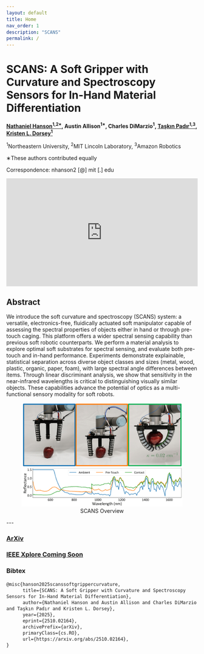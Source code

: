 ```yaml
---
layout: default
title: Home
nav_order: 1
description: "SCANS"
permalink: /
---
```

<html lang="en-US">
<head>
  <meta charset="UTF-8">
  <meta name="viewport" content="width=device-width, initial-scale=1.0">
  <!--<link rel="stylesheet" href="style.css">-->
  <title>SCANS: A Soft Gripper with Curvature and Spectroscopy Sensors for In-Hand Material Differentiation</title>
</head>
<body>
  <div class="header-adder">
    <div class="title_set">
      <h1>SCANS: A Soft Gripper with Curvature and Spectroscopy Sensors for In-Hand Material Differentiation</h1>
    </div>
    <div class="names">
      <p>
        <strong>
          <a href="https://nhanson.io/">Nathaniel Hanson<sup>1,2*</sup></a>, 
          Austin Allison<sup>1*</sup>, 
          Charles DiMarzio<sup>1</sup>, 
          <a href="https://www.tpadir.info/">Taşkın Padır<sup>1,3</sup></a>, 
          <a href="https://www.kristendorsey.com/">Kristen L. Dorsey<sup>1</sup></a>
        </strong>
      </p>
      <p>
        <sup>1</sup>Northeastern University, 
        <sup>2</sup>MIT Lincoln Laboratory, 
        <sup>3</sup>Amazon Robotics
      </p>
      <p>∗These authors contributed equally</p>
      <p>Correspondence: nhanson2 [@] mit [.] edu</p>
    </div>
  </div>

  <div>
    <div style="position:relative;padding-top:56.25%;">
      <iframe src="https://www.youtube.com/embed/CJWJZsIHOQc?si=itHCulcU6rU_b_t9" 
              title="YouTube video player" 
              frameborder="0" 
              allow="accelerometer; autoplay; clipboard-write; encrypted-media; gyroscope; picture-in-picture" 
              allowfullscreen 
              style="position:absolute;top:0;left:0;width:100%;height:100%;">
      </iframe>
    </div>
  </div>

  <h2>Abstract</h2>
  <p>
    We introduce the soft curvature and spectroscopy (SCANS) system: a versatile, electronics-free, 
    fluidically actuated soft manipulator capable of assessing the spectral properties of objects 
    either in hand or through pre-touch caging. This platform offers a wider spectral sensing 
    capability than previous soft robotic counterparts. We perform a material analysis to explore 
    optimal soft substrates for spectral sensing, and evaluate both pre-touch and in-hand performance. 
    Experiments demonstrate explainable, statistical separation across diverse object classes and sizes 
    (metal, wood, plastic, organic, paper, foam), with large spectral angle differences between items. 
    Through linear discriminant analysis, we show that sensitivity in the near-infrared wavelengths 
    is critical to distinguishing visually similar objects. These capabilities advance the potential 
    of optics as a multi-functional sensory modality for soft robots.
  </p>

  <div style="text-align: center;">
    <figure>
      <img src="./media/scans_teaser_stages.png" alt="SCANS Overview">
      <figcaption>SCANS Overview</figcaption>
    </figure>
  </div>
</body>
</html>
---

### [ArXiv](https://arxiv.org/abs/2510.02164) 
### [IEEE Xplore Coming Soon](https://parses-lab.github.io/scans/)
### Bibtex
```
@misc{hanson2025scanssoftgrippercurvature,
      title={SCANS: A Soft Gripper with Curvature and Spectroscopy Sensors for In-Hand Material Differentiation}, 
      author={Nathaniel Hanson and Austin Allison and Charles DiMarzio and Taşkın Padır and Kristen L. Dorsey},
      year={2025},
      eprint={2510.02164},
      archivePrefix={arXiv},
      primaryClass={cs.RO},
      url={https://arxiv.org/abs/2510.02164}, 
}
```